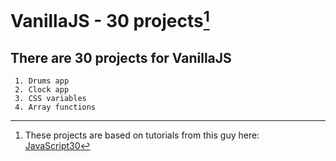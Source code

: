 # VanillaJS - 30 projects[^1]

## There are 30 projects for VanillaJS
```
 1. Drums app
 2. Clock app
 3. CSS variables
 4. Array functions
```


[^1]: These projects are based on tutorials from this guy here:
[JavaScript30](https://github.com/wesbos/JavaScript30.git)
